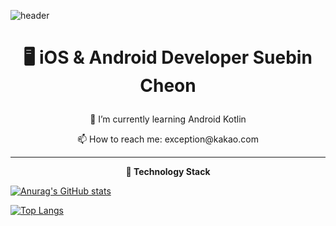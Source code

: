 ![header](https://capsule-render.vercel.app/api?type=wave&color=auto&height=300&section=header&text=exception's%20github&fontSize=90)


 <h1> <p align="center"><b> 🖥️ iOS & Android Developer Suebin Cheon </b>  </p> </h1>
<p align="center"> 🌱 I’m currently learning Android Kotlin </p>
<p align="center"> 📫 How to reach me: exception@kakao.com </p>

<hr/>
 
 <p align="center"> <b> 🚀 Technology Stack </b> </p> 


[![Anurag's GitHub stats](https://github-readme-stats.vercel.app/api?username=b1ctory&count_private=true)](https://github.com/anuraghazra/github-readme-stats)

[![Top Langs](https://github-readme-stats.vercel.app/api/top-langs/?username=b1ctory&exclude_repo=DigitalContentsFinalProject&layout=compact)](https://github.com/anuraghazra/github-readme-stats)


<!--
**b1ctory/b1ctory** is a ✨ _special_ ✨ repository because its `README.md` (this file) appears on your GitHub profile.

Here are some ideas to get you started:

- 🔭 I’m currently working on ...
- 🌱 I’m currently learning ...
- 👯 I’m looking to collaborate on ...
- 🤔 I’m looking for help with ...
- 💬 Ask me about ...
- 📫 How to reach me: ...
- 😄 Pronouns: ...
- ⚡ Fun fact: ...
-->
